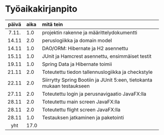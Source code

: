# Työaikakirjanpito

| päivä | aika | mitä tein  |
| :----:|:-----| :-----|
| 7.11. | 1.0  | projektin rakenne ja määrittelydokumentti |
| 14.11 | 2.0  | peruslogiikka ja domain model |
| 14.11 | 1.0  | DAO/ORM: Hibernate ja H2 asennettu |
| 15.11 | 1.0  | JUnit ja Hamcrest asennettu, ensimmäiset testit |
| 19.11 | 1.0  | Spring Data ja Hibernate toimii |
| 21.11 | 2.0  | Toteutettu tiedon tallennuslogiikka ja checkstyle |
| 22.11 | 2.0  | Siirrytty Spring Bootiin ja JUnit 5:een, tietokanta mukaan testaukseen |
| 27.11 | 2.0  | Toteutettu login ja perusnavigaatio JavaFX:lla |
| 28.11 | 2.0  | Toteutettu main screen JavaFX:lla | 
| 28.11 | 2.0  | Toteutettu flight screen JavaFX:lla | 
| 28.11 | 1.0  | Testauksen jatkaminen ja paketointi |
| yht   | 17.0  | | 
